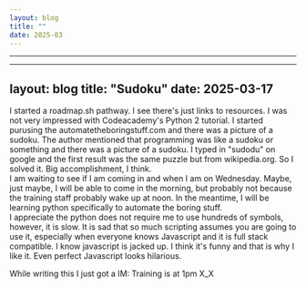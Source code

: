 ```yaml
---
layout: blog
title: ""
date: 2025-03
---
```

---------------
---
layout: blog
title: "Sudoku"
date: 2025-03-17
---
I started a roadmap.sh pathway.  I see there's just links to resources.  I was not very impressed with Codeacademy's Python 2 tutorial.
I started purusing the automatetheboringstuff.com and there was a picture of a sudoku.  The author mentioned that programming was like a sudoku or something and there was a picture of a sudoku.  I typed in "sudodu" on google and the first result was the same puzzle but from wikipedia.org.  So I solved it.  Big accomplishment, I think.  
I am waiting to see if I am coming in and when I am on Wednesday.  Maybe, just maybe, I will be able to come in the morning, but probably not because the training staff probably wake up at noon.  In the meantime, I will be learning python specifically to automate the boring stuff.  
I appreciate the python does not require me to use hundreds of symbols, however, it is slow.  It is sad that so much scripting assumes you are going to use it, especially when everyone knows Javascript and it is full stack compatible.  I know javascript is jacked up.  I think it's funny and that is why I like it.  Even perfect Javascript looks hilarious.

While writing this I just got a IM:  Training is at 1pm X_X
